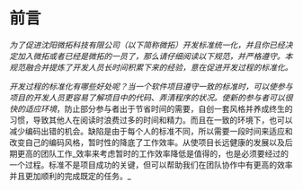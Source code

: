 # 前言

_为了促进沈阳微拓科技有限公司（以下简称微拓）开发标准统一化，并且你已经决定加入微拓或者已经是微拓的一员了，那么请仔细阅读以下规范，并严格遵守。本规范融合并提炼了开发人员长时间积累下来的经验，意在促进开发过程的标准化。_

_开发过程的标准化有哪些好处呢？当一个软件项目遵守一致的标准时，可以使参与项目的开发人员更容易了解项目中的代码、弄清程序的状况。使新的参与者可以很快的适应环境_，防止部分参与者出于节省时间的需要，自创一套风格并养成终生的习惯，导致其他人在阅读时浪费过多的时间和精力。而且在一致的环境下，也可以减少编码出错的机会。缺陷是由于每个人的标准不同，所以需要一段时间来适应和改变自己的编码风格，暂时性的降底了工作效率。从使项目长远健康的发展以及后期更高的团队工作_效率来考虑暂时的工作效率降低是值得的，也是必须要经过的一个过程。标准不是项目成功的关键，但可以帮助我们在团队协作中有更高的效率并且更加顺利的完成既定的任务。_

